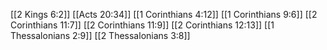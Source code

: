 [[2 Kings 6:2]]
[[Acts 20:34]]
[[1 Corinthians 4:12]]
[[1 Corinthians 9:6]]
[[2 Corinthians 11:7]]
[[2 Corinthians 11:9]]
[[2 Corinthians 12:13]]
[[1 Thessalonians 2:9]]
[[2 Thessalonians 3:8]]
